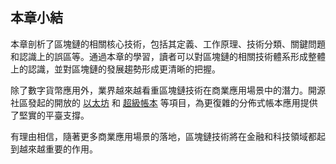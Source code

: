 ## 本章小結

本章剖析了區塊鏈的相關核心技術，包括其定義、工作原理、技術分類、關鍵問題和認識上的誤區等。通過本章的學習，讀者可以對區塊鏈的相關技術體系形成整體上的認識，並對區塊鏈的發展趨勢形成更清晰的把握。

除了數字貨幣應用外，業界越來越看重區塊鏈技術在商業應用場景中的潛力。開源社區發起的開放的 [以太坊](https://www.ethereum.org) 和 [超級帳本](https://hyperledger.org) 等項目，為更復雜的分佈式帳本應用提供了堅實的平臺支撐。

有理由相信，隨著更多商業應用場景的落地，區塊鏈技術將在金融和科技領域都起到越來越重要的作用。
